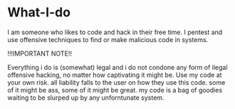 # What-I-do

I am someone who likes to code and hack in their free time. I pentest and use offensive techniques to find or make malicious code in systems. 

!!!IMPORTANT NOTE!!

Everything i do is (somewhat) legal and i do not condone any form of ilegal offensive hacking, no matter how captivating it might be. Use my code at your own risk. all liability falls to the user on how they use this code. some of it might be ass, some of it might be great. my code is a bag of goodies waiting to be slurped up by any unforntunate system. 

